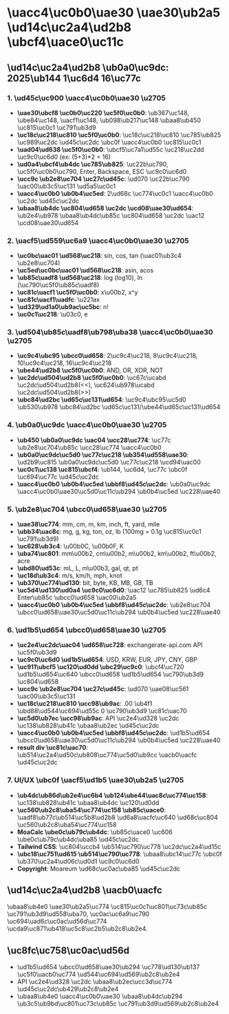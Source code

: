 # \uacc4\uc0b0\uae30 \uae30\ub2a5 \ud14c\uc2a4\ud2b8 \ubcf4\uace0\uc11c

## \ud14c\uc2a4\ud2b8 \ub0a0\uc9dc: 2025\ub144 1\uc6d4 16\uc77c

### 1. \ud45c\uc900 \uacc4\uc0b0\uae30 \u2705
- **\uae30\ubcf8 \uc0b0\uc220 \uc5f0\uc0b0**: \ub367\uc148, \ube84\uc148, \uacf1\uc148, \ub098\ub217\uc148 \ubaa8\ub450 \uc815\uc0c1 \uc791\ub3d9
- **\uc18c\uc218\uc810 \uc5f0\uc0b0**: \uc18c\uc218\uc810 \uc785\ub825 \uc989\uc2dc \ud45c\uc2dc \ubc0f \uacc4\uc0b0 \uc815\uc0c1
- **\uad04\ud638 \uc5f0\uc0b0**: \ubcf5\uc7a1\ud55c \uc218\uc2dd \uc9c0\uc6d0 (ex: (5+3)*2 = 16)
- **\ud0a4\ubcf4\ub4dc \uc785\ub825**: \uc22b\uc790, \uc5f0\uc0b0\uc790, Enter, Backspace, ESC \uc9c0\uc6d0
- **\ucc9c \ub2e8\uc704 \uc27c\ud45c**: \ud070 \uc22b\uc790 \uac00\ub3c5\uc131 \ud5a5\uc0c1
- **\uacc4\uc0b0 \ub0b4\uc5ed**: 2\ud68c \uc774\uc0c1 \uacc4\uc0b0 \uc2dc \ud45c\uc2dc
- **\ubaa8\ub4dc \uc804\ud658 \uc2dc \ucd08\uae30\ud654**: \ub2e4\ub978 \ubaa8\ub4dc\ub85c \uc804\ud658 \uc2dc \uac12 \ucd08\uae30\ud654

### 2. \uacf5\ud559\uc6a9 \uacc4\uc0b0\uae30 \u2705
- **\uc0bc\uac01 \ud568\uc218**: sin, cos, tan (\uac01\ub3c4 \ub2e8\uc704)
- **\uc5ed\uc0bc\uac01 \ud568\uc218**: asin, acos
- **\ub85c\uadf8 \ud568\uc218**: log (log10), ln (\uc790\uc5f0\ub85c\uadf8)
- **\uc81c\uacf1 \uc5f0\uc0b0**: x\u00b2, x^y
- **\uc81c\uacf1\uadfc**: \u221ax
- **\ud329\ud1a0\ub9ac\uc5bc**: n!
- **\uc0c1\uc218**: \u03c0, e

### 3. \ud504\ub85c\uadf8\ub798\uba38 \uacc4\uc0b0\uae30 \u2705
- **\uc9c4\ubc95 \ubcc0\ud658**: 2\uc9c4\uc218, 8\uc9c4\uc218, 10\uc9c4\uc218, 16\uc9c4\uc218
- **\ube44\ud2b8 \uc5f0\uc0b0**: AND, OR, XOR, NOT
- **\uc2dc\ud504\ud2b8 \uc5f0\uc0b0**: \uc67c\ucabd \uc2dc\ud504\ud2b8(<<), \uc624\ub978\ucabd \uc2dc\ud504\ud2b8(>>)
- **\ubc84\ud2bc \ud65c\uc131\ud654**: \uc9c4\ubc95\uc5d0 \ub530\ub978 \ubc84\ud2bc \ud65c\uc131/\ube44\ud65c\uc131\ud654

### 4. \ub0a0\uc9dc \uacc4\uc0b0\uae30 \u2705
- **\ub450 \ub0a0\uc9dc \uac04 \ucc28\uc774**: \uc77c \ub2e8\uc704\ub85c \ucc28\uc774 \uacc4\uc0b0
- **\ub0a0\uc9dc\uc5d0 \uc77c\uc218 \ub354\ud558\uae30**: \ud2b9\uc815 \ub0a0\uc9dc\uc5d0 \uc77c\uc218 \ucd94\uac00
- **\uc0c1\uc138 \uc815\ubcf4**: \ub144, \uc6d4, \uc77c \ubc0f \uc694\uc77c \ud45c\uc2dc
- **\uacc4\uc0b0 \ub0b4\uc5ed \ubbf8\ud45c\uc2dc**: \ub0a0\uc9dc \uacc4\uc0b0\uae30\uc5d0\uc11c\ub294 \ub0b4\uc5ed \uc228\uae40

### 5. \ub2e8\uc704 \ubcc0\ud658\uae30 \u2705
- **\uae38\uc774**: mm, cm, m, km, inch, ft, yard, mile
- **\ubb34\uac8c**: mg, g, kg, ton, oz, lb (100mg = 0.1g \uc815\uc0c1 \uc791\ub3d9)
- **\uc628\ub3c4**: \u00b0C, \u00b0F, K
- **\uba74\uc801**: mm\u00b2, cm\u00b2, m\u00b2, km\u00b2, ft\u00b2, acre
- **\ubd80\ud53c**: mL, L, m\u00b3, gal, qt, pt
- **\uc18d\ub3c4**: m/s, km/h, mph, knot
- **\ub370\uc774\ud130**: bit, byte, KB, MB, GB, TB
- **\uc5d4\ud130\ud0a4 \uc9c0\uc6d0**: \uac12 \uc785\ub825 \ud6c4 Enter\ub85c \ubcc0\ud658 \uac00\ub2a5
- **\uacc4\uc0b0 \ub0b4\uc5ed \ubbf8\ud45c\uc2dc**: \ub2e8\uc704 \ubcc0\ud658\uae30\uc5d0\uc11c\ub294 \ub0b4\uc5ed \uc228\uae40

### 6. \ud1b5\ud654 \ubcc0\ud658\uae30 \u2705
- **\uc2e4\uc2dc\uac04 \ud658\uc728**: exchangerate-api.com API \uc5f0\ub3d9
- **\uc9c0\uc6d0 \ud1b5\ud654**: USD, KRW, EUR, JPY, CNY, GBP
- **\uc911\ubcf5 \uc120\ud0dd \ubc29\uc9c0**: \ubcf4\uc720 \ud1b5\ud654\uc640 \ubcc0\ud658 \ud1b5\ud654 \uc790\ub3d9 \uc804\ud658
- **\ucc9c \ub2e8\uc704 \uc27c\ud45c**: \ud070 \uae08\uc561 \uac00\ub3c5\uc131
- **\uc18c\uc218\uc810 \ucc98\ub9ac**: .00 \ub4f1 \ubd88\ud544\uc694\ud55c 0 \uc790\ub3d9 \uc81c\uac70
- **\uc5d0\ub7ec \ucc98\ub9ac**: API \uc2e4\ud328 \uc2dc \uc138\ub828\ub41c \ubaa8\ub2ec \ud45c\uc2dc
- **\uacc4\uc0b0 \ub0b4\uc5ed \ubbf8\ud45c\uc2dc**: \ud1b5\ud654 \ubcc0\ud658\uae30\uc5d0\uc11c\ub294 \ub0b4\uc5ed \uc228\uae40
- **result div \uc81c\uac70**: \ub514\uc2a4\ud50c\ub808\uc774\uc5d0\ub9cc \uacb0\uacfc \ud45c\uc2dc

### 7. UI/UX \ubc0f \uacf5\ud1b5 \uae30\ub2a5 \u2705
- **\ub4dc\ub86d\ub2e4\uc6b4 \ub124\ube44\uac8c\uc774\uc158**: \uc138\ub828\ub41c \ubaa8\ub4dc \uc120\ud0dd
- **\uc560\ub2c8\uba54\uc774\uc158 \ub85c\uace0**: \uadf8\ub77c\ub514\uc5b8\ud2b8 \ud6a8\uacfc\uc640 \ud68c\uc804 \uc560\ub2c8\uba54\uc774\uc158
- **MoaCalc \ube0c\ub79c\ub4dc**: \ub85c\uace0 \uc606 \ube0c\ub79c\ub4dc\uba85 \ud45c\uc2dc
- **Tailwind CSS**: \uc804\uccb4 \ub514\uc790\uc778 \uc2dc\uc2a4\ud15c
- **\ubc18\uc751\ud615 \ub514\uc790\uc778**: \ubaa8\ubc14\uc77c \ubc0f \ub370\uc2a4\ud06c\ud0d1 \uc9c0\uc6d0
- **Copyright**: Moareum \ud68c\uc0ac\uba85 \ud45c\uc2dc

## \ud14c\uc2a4\ud2b8 \uacb0\uacfc
\ubaa8\ub4e0 \uae30\ub2a5\uc774 \uc815\uc0c1\uc801\uc73c\ub85c \uc791\ub3d9\ud558\uba70, \uc0ac\uc6a9\uc790 \uc694\uad6c\uc0ac\ud56d\uc774 \ucda9\uc871\ub418\uc5c8\uc2b5\ub2c8\ub2e4.

## \uc8fc\uc758\uc0ac\ud56d
- \ud1b5\ud654 \ubcc0\ud658\uae30\ub294 \uc778\ud130\ub137 \uc5f0\uacb0\uc774 \ud544\uc694\ud569\ub2c8\ub2e4
- API \uc2e4\ud328 \uc2dc \ubaa8\ub2ec\ucc3d\uc774 \ud45c\uc2dc\ub429\ub2c8\ub2e4
- \ubaa8\ub4e0 \uacc4\uc0b0\uae30 \ubaa8\ub4dc\ub294 \ub3c5\ub9bd\uc801\uc73c\ub85c \uc791\ub3d9\ud569\ub2c8\ub2e4